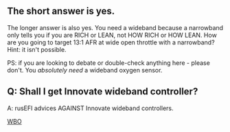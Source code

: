 
## The short answer is yes.

The longer answer is also yes.  You need a wideband because a narrowband only tells you if you are RICH or LEAN, not HOW RICH or HOW LEAN.  How are you going to target 13:1 AFR at wide open throttle with a narrowband? Hint: it isn't possible.

PS: if you are looking to debate or double-check anything here - please don't. You _absolutely need_ a wideband oxygen sensor.

## Q: Shall I get Innovate wideband controller?

A: rusEFI advices AGAINST Innovate wideband controllers.

[WBO](WBO)